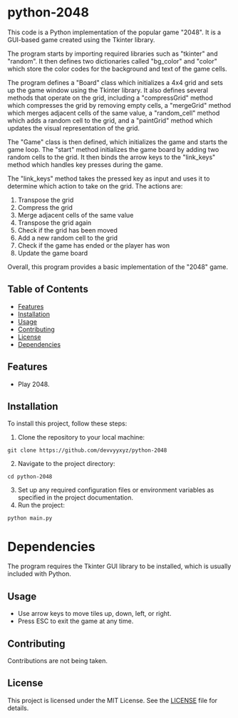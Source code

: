 # python-2048

This code is a Python implementation of the popular game "2048". It is a GUI-based game created using the Tkinter library. 

The program starts by importing required libraries such as "tkinter" and "random". It then defines two dictionaries called "bg_color" and "color" which store the color codes for the background and text of the game cells. 

The program defines a "Board" class which initializes a 4x4 grid and sets up the game window using the Tkinter library. It also defines several methods that operate on the grid, including a "compressGrid" method which compresses the grid by removing empty cells, a "mergeGrid" method which merges adjacent cells of the same value, a "random_cell" method which adds a random cell to the grid, and a "paintGrid" method which updates the visual representation of the grid.

The "Game" class is then defined, which initializes the game and starts the game loop. The "start" method initializes the game board by adding two random cells to the grid. It then binds the arrow keys to the "link_keys" method which handles key presses during the game. 

The "link_keys" method takes the pressed key as input and uses it to determine which action to take on the grid. The actions are: 
1. Transpose the grid
2. Compress the grid
3. Merge adjacent cells of the same value
4. Transpose the grid again
5. Check if the grid has been moved
6. Add a new random cell to the grid
7. Check if the game has ended or the player has won
8. Update the game board

Overall, this program provides a basic implementation of the "2048" game.

## Table of Contents

- [Features](#features)
- [Installation](#installation)
- [Usage](#usage)
- [Contributing](#contributing)
- [License](#license)
- [Dependencies](#Dependencies)

## Features

- Play 2048. 

## Installation

To install this project, follow these steps:
1. Clone the repository to your local machine:
```
git clone https://github.com/devvyyxyz/python-2048
```
2. Navigate to the project directory:
```
cd python-2048
```
3. Set up any required configuration files or environment variables as specified in the project documentation.
4. Run the project:
```
python main.py
```

# Dependencies

The program requires the Tkinter GUI library to be installed, which is usually included with Python.

## Usage

- Use arrow keys to move tiles up, down, left, or right.
- Press ESC to exit the game at any time.

## Contributing

Contributions are not being taken.

## License

This project is licensed under the MIT License. See the [LICENSE](LICENSE) file for details.
